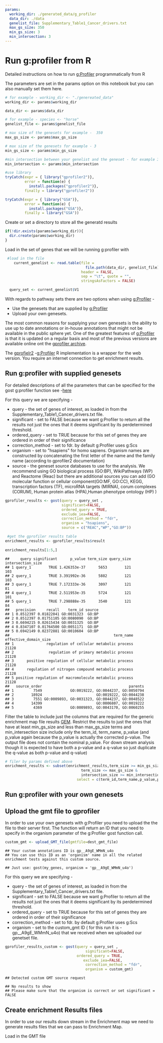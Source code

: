```yaml
---
params:
  working_dir: ./generated_data/g_profiler
  data_dir: ./data
  genelist_file: Supplementary_Table1_Cancer_drivers.txt
  max_gs_size: 350
  min_gs_size: 3
  min_intersection: 3
---
```


# Run g:profiler from R

Detailed instructions on how to run [g:Profiler](https://biit.cs.ut.ee/gprofiler/gost) programmatically from R

The parameters are set in the params option on this notebook but you can also manually set them here.

```r
# for example - working_dir <- "./genereated_data"
working_dir <- params$working_dir

data_dir <- params$data_dir

# for example - species <- "horse"
genelist_file <- params$genelist_file

# max size of the genesets for example -  350
max_gs_size <- params$max_gs_size

# max size of the genesets for example - 3
min_gs_size <- params$min_gs_size

#min intersection between your genelist and the geneset - for example 3
min_intersection <- params$min_intersection 
```



```r
#use library
tryCatch(expr = { library("gprofiler2")}, 
         error = function(e) { 
           install.packages("gprofiler2")}, 
         finally = library("gprofiler2"))

tryCatch(expr = { library("GSA")}, 
         error = function(e) { 
           install.packages("GSA")}, 
         finally = library("GSA"))
```

Create or set a directory to store all the generatd results

```r
if(!dir.exists(params$working_dir)){
  dir.create(params$working_dir)
}
```

Load in the set of genes that we will be running g:profiler with

```r
 #load in the file
    current_genelist <- read.table(file = 
                                     file.path(data_dir, genelist_file),
                                   header = FALSE,
                                   sep = "\t", quote = "",
                                   stringsAsFactors = FALSE)

  query_set <- current_genelist$V1
```


With regards to pathway sets there are two options when using [g:Profiler](https://biit.cs.ut.ee/gprofiler/gost) - 
  * Use the genesets that are supplied by [g:Profiler](https://biit.cs.ut.ee/gprofiler/gost)
  * Upload your own genesets. 
  
The most common reasons for supplying your own genesets is the ability to use up to date annotations or in-house annotations that might not be available in the public sphere yet.  One of the greatest features of [g:Profiler](https://biit.cs.ut.ee/gprofiler/gost) is that it is updated on a regular basis and most of the previous versions are available online ont the [gprofiler archive](https://biit.cs.ut.ee/gprofiler/page/archives).

The [gprofielr2](https://biit.cs.ut.ee/gprofiler/page/r) -[g:Profiler](https://biit.cs.ut.ee/gprofiler/gost) R implementation is a wrapper for the web version.  You require an internet connection to get enrichment results.  

## Run g:profiler with supplied genesets
For detailed descriptions of all the parameters that can be specified for the gost g:profiler function see -[here](https://rdrr.io/cran/gprofiler2/man/gost.html)

For this query we are specifying - 
  * query - the set of genes of interest, as loaded in from the Supplementary_Table1_Cancer_drivers.txt file.
  * significant - set to FALSE because we want g:Profiler to return all the results not just the ones that it deems significant by its perdetermined threshold.
  * ordered_query - set to TRUE because for this set of genes they are ordered in order of their significance
  * correction_method - set to fdr.  by default g:Profiler uses g:Scs
  * organism - set to "hsapiens" for homo sapiens.  Organism names are constructed by concatenating the first letter of the name and the family name (according to gprofiler2 documentation)
  * source - the geneset source databases to use for the analysis.  We recommend using GO biological process (GO:BP), WikiPathways (WP) and Reactome (Reac) but there are additional sources you can add (GO molecular function or cellular component(GO:MF, GO:CC), KEGG, transcription factors (TF), microRNA targets (MIRNA), corum complexes (CORUM), Human protein atlas (HPA),Human phenotype ontology (HP) ) 


```r
gprofiler_results <- gost(query = query_set ,
                          significant=FALSE,
                          ordered_query = TRUE,
                          exclude_iea=FALSE,
                          correction_method = "fdr",
                          organism = "hsapiens",
                          source = c("REAC","WP","GO:BP"))
```



```r
 #get the gprofiler results table
enrichment_results <- gprofiler_results$result
    
enrichment_results[1:5,]
```

```
##     query significant      p_value term_size query_size intersection_size
## 1 query_1        TRUE 1.426353e-37      5653        121               103
## 2 query_1        TRUE 3.391992e-36      5882        121               103
## 3 query_1        TRUE 7.172333e-36      3097        121                81
## 4 query_1        TRUE 2.511953e-35      5724        121               101
## 5 query_1        TRUE 7.298888e-35      3540        121                84
##   precision     recall    term_id source
## 1 0.8512397 0.01822041 GO:0031323  GO:BP
## 2 0.8512397 0.01751105 GO:0080090  GO:BP
## 3 0.6694215 0.02615434 GO:0031325  GO:BP
## 4 0.8347107 0.01764500 GO:0051171  GO:BP
## 5 0.6942149 0.02372881 GO:0010604  GO:BP
##                                                term_name effective_domain_size
## 1               regulation of cellular metabolic process                 21128
## 2                regulation of primary metabolic process                 21128
## 3      positive regulation of cellular metabolic process                 21128
## 4      regulation of nitrogen compound metabolic process                 21128
## 5 positive regulation of macromolecule metabolic process                 21128
##   source_order                                        parents
## 1         7549             GO:0019222, GO:0044237, GO:0050794
## 2        18924                         GO:0019222, GO:0044238
## 3         7551 GO:0009893, GO:0031323, GO:0044237, GO:0048522
## 4        14399                         GO:0006807, GO:0019222
## 5         4369             GO:0009893, GO:0043170, GO:0060255
```

Filter the table to include just the columns that are required for the generic enrichment map file results [GEM](https://enrichmentmap.readthedocs.io/en/latest/FileFormats.html#generic-results-files). Restrict the results to just the ones that have at least min_gs_size and less than max_gs_size terms and  min_intersection size include only the term_id, term_name, p_value (and p_value again because the p_value is actually the corrected p-value.  The output file does not contain the nominal p_value.  For down stream analysis though it is expected to have both a p-value and a q-value so just duplicate the q-value as both p-value and q-value)

```r
# filer by params defined above
enrichment_results <- subset(enrichment_results,term_size >= min_gs_size & 
                                   term_size <= max_gs_size & 
                                   intersection_size >= min_intersection , 
                                 select = c(term_id,term_name,p_value,p_value ))
```



## Run g:profiler with your own genesets





## Upload the gmt file to gprofiler

In order to use your own genesets with g:Profiler you need to upload the the file to their server first.  The function will return an ID that you need to specify in the organism parameter of the g:Profiler gost function call. 

```r
custom_gmt <- upload_GMT_file(gmtfile=dest_gmt_file)
```

```
## Your custom annotations ID is gp__A9gE_WMmN_u4o
## You can use this ID as an 'organism' name in all the related enrichment tests against this custom source.
```

```
## Just use: gost(my_genes, organism = 'gp__A9gE_WMmN_u4o')
```

For this query we are specifying - 
  * query - the set of genes of interest, as loaded in from the Supplementary_Table1_Cancer_drivers.txt file.
  * significant - set to FALSE because we want g:Profiler to return all the results not just the ones that it deems significant by its perdetermined threshold.
  * ordered_query - set to TRUE because for this set of genes they are ordered in order of their significance
  * correction_method - set to fdr.  by default g:Profiler uses g:Scs
  * organism - set to the custom_gmt ID ( for this run it is - gp__A9gE_WMmN_u4o) that we received when we uploaded our genetset file.



```r
gprofiler_results_custom <- gost(query = query_set ,
                                     significant=FALSE,
                                 ordered_query = TRUE,
                                    exclude_iea=FALSE,
                                     correction_method = "fdr",
                                     organism = custom_gmt)
```

```
## Detected custom GMT source request
```

```
## No results to show
## Please make sure that the organism is correct or set significant = FALSE
```


## Create enrichment Results files 

In order to use our results down stream in the Enrichment map we need to generate results files that we can pass to Enrichment Map.  

Load in the GMT file


